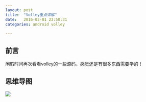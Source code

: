 ```yaml
---
layout: post
title:  "Volley重点详解"
date:   2016-02-01 23:50:31
categories: android volley

---
```

## 前言

闲暇时间再次看看volley的一些源码，感觉还是有很多东西需要学的！

## 思维导图
![](http://7xt310.com1.z0.glb.clouddn.com/Volley%E9%87%8D%E7%82%B9%E8%AF%A6%E8%A7%A3.png)
